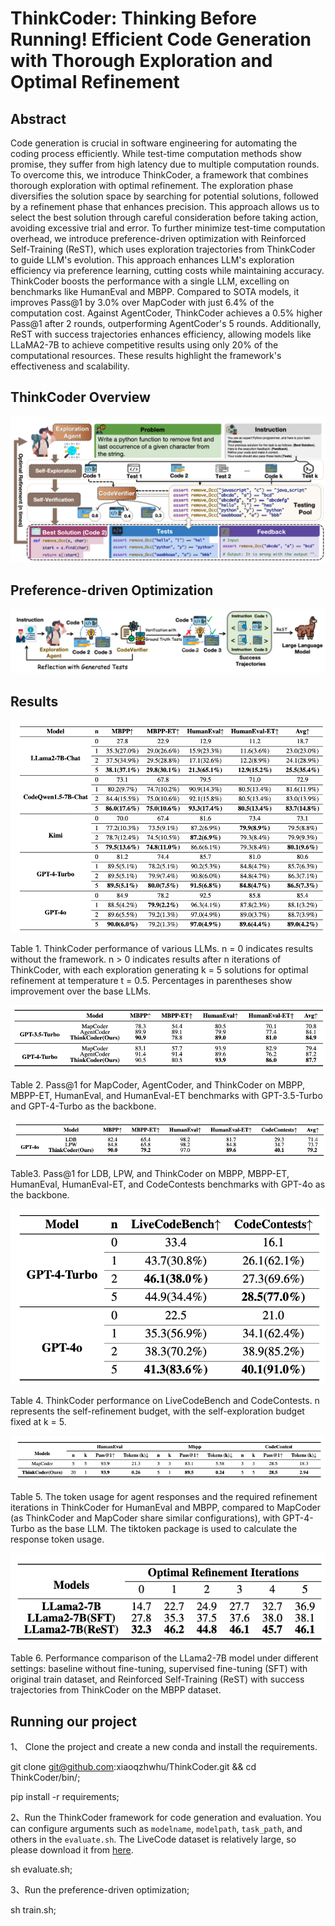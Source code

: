 # ThinkCoder: Thinking Before Running! Efficient Code Generation with Thorough Exploration and Optimal Refinement


## Abstract

Code generation is crucial in software engineering for automating the coding process efficiently. While test-time computation methods show promise, they suffer from high latency due to multiple computation rounds. To overcome this, we introduce ThinkCoder, a framework that combines thorough exploration with optimal refinement. The exploration phase diversifies the solution space by searching for potential solutions, followed by a refinement phase that enhances precision. This approach allows us to select the best solution through careful consideration before taking action, avoiding excessive trial and error. To further minimize test-time computation overhead, we introduce preference-driven optimization with Reinforced Self-Training (ReST), which uses exploration trajectories from ThinkCoder to guide LLM's evolution. This approach enhances LLM's exploration efficiency via preference learning, cutting costs while maintaining accuracy. ThinkCoder boosts the performance with a single LLM, excelling on benchmarks like HumanEval and MBPP. Compared to SOTA models, it improves Pass@1 by 3.0% over MapCoder with just 6.4\% of the computation cost. Against AgentCoder, ThinkCoder achieves a 0.5% higher Pass@1 after 2 rounds, outperforming AgentCoder's 5 rounds. Additionally, ReST with success trajectories enhances efficiency, allowing models like LLaMA2-7B to achieve competitive results using only 20% of the computational resources. These results highlight the framework's effectiveness and scalability. 

## ThinkCoder Overview

![alt text](images/thinkcoder.png)

## Preference-driven Optimization

![alt text](images/rest.png)

## Results

![alt text](images/result1.png)

Table 1. ThinkCoder performance of various LLMs. n = 0 indicates results without the framework. n > 0 indicates results after n iterations of ThinkCoder, with each exploration generating k = 5 solutions for optimal refinement at temperature t = 0.5. Percentages in parentheses show improvement over the base LLMs.

![alt text](images/result2.png)

Table 2. Pass@1 for MapCoder, AgentCoder, and ThinkCoder on MBPP, MBPP-ET, HumanEval, and HumanEval-ET benchmarks with GPT-3.5-Turbo and GPT-4-Turbo as the backbone.

![alt text](images/result3.png)

Table3. Pass@1 for LDB, LPW, and ThinkCoder on MBPP, MBPP-ET, HumanEval, HumanEval-ET, and CodeContests benchmarks with GPT-4o as the backbone.

![alt text](images/result4.png)

Table 4. ThinkCoder performance on LiveCodeBench and CodeContests. n represents the self-refinement budget, with the self-exploration budget fixed at k = 5.

![alt text](images/result5.png)

Table 5. The token usage for agent responses and the required refinement iterations in ThinkCoder for HumanEval and MBPP, compared to MapCoder (as ThinkCoder and MapCoder share similar configurations), with GPT-4-Turbo as the base LLM. The tiktoken package is used to calculate the response token usage.

![alt text](images/result6.png)

Table 6. Performance comparison of the LLama2-7B model under different settings: baseline without fine-tuning, supervised fine-tuning (SFT) with original train dataset, and Reinforced Self-Training (ReST) with success trajectories from ThinkCoder on the MBPP dataset.

## Running our project

1、 Clone the project and create a new conda and install the requirements.

git clone git@github.com:xiaoqzhwhu/ThinkCoder.git && cd ThinkCoder/bin/;

pip install -r requirements;

2、Run the ThinkCoder framework for code generation and evaluation. You can configure arguments such as `modelname`, `modelpath`, `task_path`, and others in the `evaluate.sh`. The LiveCode dataset is relatively large, so please download it from [here](#https://drive.google.com/file/d/1bQr-G29ZkW2RZ9I7VFm30MU7QC-43-gs/view?usp=drive_link).


sh evaluate.sh;

3、Run the preference-driven optimization;

sh train.sh;







